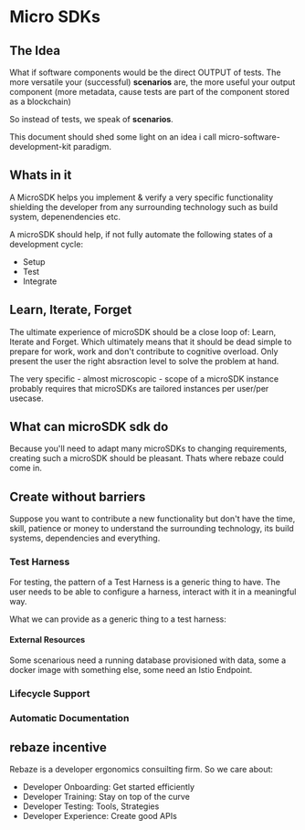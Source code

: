 # Micro SDKs

## The Idea

What if software components would be the direct OUTPUT of tests.
The more versatile your (successful) **scenarios** are, the more useful your output component 
(more metadata, cause tests are part of the component stored as a blockchain)

So instead of tests, we speak of **scenarios**.

This document should shed some light on an idea i call micro-software-development-kit paradigm.

## Whats in it

A MicroSDK helps you implement & verify a very specific functionality shielding the developer from any surrounding
 technology such as build system, depenendencies etc.

A microSDK should help, if not fully automate the following states of a development cycle:

- Setup
- Test
- Integrate

## Learn, Iterate, Forget

The ultimate experience of microSDK should be a close loop of: Learn, Iterate and Forget. Which ultimately means
that it should be dead simple to prepare for work, work and don't contribute to cognitive overload. Only present
the user the right absraction level to solve the problem at hand.

The very specific - almost microscopic - scope of a microSDK instance probably requires that microSDKs are tailored 
instances per user/per usecase.

## What can microSDK sdk do

Because you'll need to adapt many microSDKs to changing requirements, creating such a microSDK should be pleasant. 
Thats where rebaze could come in.

## Create without barriers

Suppose you want to contribute a new functionality but don't have the time, skill, patience or money to understand 
the surrounding technology, its build systems, dependencies and everything.


### Test Harness

For testing, the pattern of a Test Harness is a generic thing to have.
The user needs to be able to configure a harness, interact with it in a meaningful way.

What we can provide as a generic thing to a test harness:

#### External Resources

Some scenarious need a running database provisioned with data, some a docker image with something else,
some need an Istio Endpoint.

### Lifecycle Support

### Automatic Documentation


## rebaze incentive

Rebaze is a developer ergonomics consuilting firm. So we care about:

- Developer Onboarding: Get started efficiently
- Developer Training: Stay on top of the curve
- Developer Testing: Tools, Strategies
- Developer Experience: Create good APIs